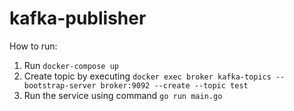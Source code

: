 # kafka-publisher

How to run:
1. Run `docker-compose up`
2. Create topic by executing `docker exec broker kafka-topics --bootstrap-server broker:9092 --create --topic test`
3. Run the service using command `go run main.go`